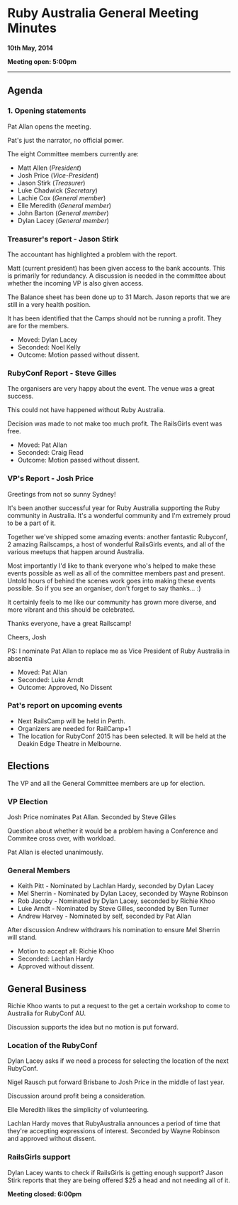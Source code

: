 # Ruby Australia General Meeting Minutes
**10th May, 2014**

**Meeting open: 5:00pm**

---

## Agenda

### 1. Opening statements

Pat Allan opens the meeting.

Pat's just the narrator, no official power.

The eight Committee members currently are:

* Matt Allen (*President*)
* Josh Price (*Vice-President*)
* Jason Stirk (*Treasurer*)
* Luke Chadwick (*Secretary*)
* Lachie Cox (*General member*)
* Elle Meredith (*General member*)
* John Barton (*General member*)
* Dylan Lacey (*General member*)

### Treasurer's report - Jason Stirk

The accountant has highlighted a problem with the report.

Matt (current president) has been given access to the bank accounts. This is primarily for redundancy.
A discussion is needed in the committee about whether the incoming VP is also given access.

The Balance sheet has been done up to 31 March. Jason reports that we are still in a very health position.

It has been identified that the Camps should not be running a profit. They are for the members.

* Moved: Dylan Lacey
* Seconded: Noel Kelly
* Outcome: Motion passed without dissent.

### RubyConf Report - Steve Gilles

The organisers are very happy about the event. The venue was a great success.

This could not have happened without Ruby Australia.

Decision was made to not make too much profit. The RailsGirls event was free.

* Moved: Pat Allan
* Seconded: Craig Read
* Outcome: Motion passed without dissent.

### VP's Report - Josh Price

Greetings from not so sunny Sydney!

It's been another successful year for Ruby Australia supporting the Ruby community in Australia. It's a wonderful community and I'm extremely proud to be a part of it.

Together we've shipped some amazing events: another fantastic Rubyconf, 2 amazing Railscamps, a host of wonderful RailsGirls events, and all of the various meetups that happen around Australia.

Most importantly I'd like to thank everyone who's helped to make these events possible as well as all of the committee members past and present. Untold hours of behind the scenes work goes into making these events possible. So if you see an organiser, don't forget to say thanks… :)

It certainly feels to me like our community has grown more diverse, and more vibrant and this should be celebrated.

Thanks everyone, have a great Railscamp!

Cheers,
Josh

PS: I nominate Pat Allan to replace me as Vice President of Ruby Australia in absentia

* Moved: Pat Allan
* Seconded: Luke Arndt
* Outcome: Approved, No Dissent

### Pat's report on upcoming events

- Next RailsCamp will be held in Perth.
- Organizers are needed for RailCamp+1
- The location for RubyConf 2015 has been selected. It will be held at the Deakin Edge Theatre in Melbourne.

## Elections

The VP and all the General Committee members are up for election.

### VP Election

Josh Price nominates Pat Allan. Seconded by Steve Gilles

Question about whether it would be a problem having a Conference and Commitee cross over, with workload.

Pat Allan is elected unanimously.

### General Members

* Keith Pitt - Nominated by Lachlan Hardy, seconded by Dylan Lacey
* Mel Sherrin - Nominated by Dylan Lacey, seconded by Wayne Robinson
* Rob Jacoby - Nominated by Dylan Lacey, seconded by Richie Khoo
* Luke Arndt - Nominated by Steve Gilles, seconded by Ben Turner
* Andrew Harvey - Nominated by self, seconded by Pat Allan

After discussion Andrew withdraws his nomination to ensure Mel Sherrin will stand.

* Motion to accept all: Richie Khoo
* Seconded: Lachlan Hardy
* Approved without dissent.

## General Business

Richie Khoo wants to put a request to the get a certain workshop to come to Australia for RubyConf AU.

Discussion supports the idea but no motion is put forward.

### Location of the RubyConf

Dylan Lacey asks if we need a process for selecting the location of the next RubyConf.

Nigel Rausch put forward Brisbane to Josh Price in the middle of last year.

Discussion around profit being a consideration.

Elle Meredith likes the simplicity of volunteering.

Lachlan Hardy moves that RubyAustralia announces a period of time that they're accepting expressions of interest. Seconded by Wayne Robinson and approved without dissent.

### RailsGirls support

Dylan Lacey wants to check if RailsGirls is getting enough support? Jason Stirk reports that they are being offered $25 a head and not needing all of it.

**Meeting closed: 6:00pm**
